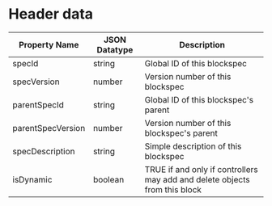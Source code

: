 # Header data

| **Property Name** | **JSON Datatype** | **Description** |
| ----------------- | ----------------- | ---------------------------------------------------------------------------|
| specId            | string            | Global ID of this blockspec                                                |
| specVersion       | number            | Version number of this blockspec                                           |
| parentSpecId      | string            | Global ID of this blockspec's parent                                       |
| parentSpecVersion | number            | Version number of this blockspec's parent                                  |
| specDescription   | string            | Simple description of this blockspec                                       |
| isDynamic         | boolean           | TRUE if and only if controllers may add and delete objects from this block |
